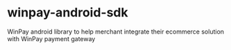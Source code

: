 # winpay-android-sdk
WinPay android library to help merchant integrate their ecommerce solution with WinPay payment gateway
